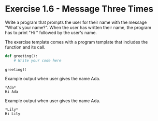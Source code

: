 # Exercise 1.6 - Message Three Times

Write a program that prompts the user for their name with the message "What's your name?". When the user has written their name, the program has to print "Hi " followed by the user's name.

The exercise template comes with a program template that includes the function and its call.

```python
def greeting():
    # Write your code here
    
greeting()
```

Example output when user gives the name Ada.

```plaintext
*Ada*
Hi Ada
```

Example output when user gives the name Ada.

```plaintext
*Lily*
Hi Lily
```
